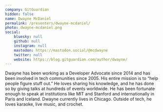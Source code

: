 ```yaml
---
company: GitGuardian
hidden: false
name: Dwayne McDaniel
permalink: /presenters/dwayne-mcdaniel/
photo: dwayne-mcdaniel.png
social:
    bluesky: null
    github: null
    instagram: null
    mastodon: https://mastodon.social/@mcdwayne
    twitter: null
    website: https://blog.gitguardian.com/author/dwayne/
---
```


Dwayne has been working as a Developer Advocate since 2014 and has been involved in tech communities since 2005. His entire mission is to “help people figure stuff out.” He loves sharing his knowledge, and he has done so by giving talks at hundreds of events worldwide. He has been fortunate enough to speak at institutions like MIT and Stanford and internationally in Paris and Iceland. Dwayne currently lives in Chicago. Outside of tech, he loves karaoke, live music, and crochet.
